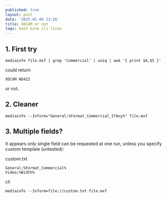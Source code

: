 ```yaml
---
published: true
layout: post
date: '2025-01-09 13:26'
title: XDCAM or not
tags: bash mine cli linux 
---
```

## 1. First try
    
    mediainfo file.mxf | grep 'Commercial' | uniq | awk '{ print $4,$5 }'

could return

    XDCAM HD422

or not.

## 2. Cleaner

    mediainfo --Inform="General;%Format_Commercial_IfAny%" file.mxf

## 3. Multiple fields?

It appears only single field can be requested at one run, unless you specify custom template (untested):

custom.txt

    General;%Format_Commercial%
    Video;%Width%

cli

    mediainfo --Inform=file://custom.txt file.mxf